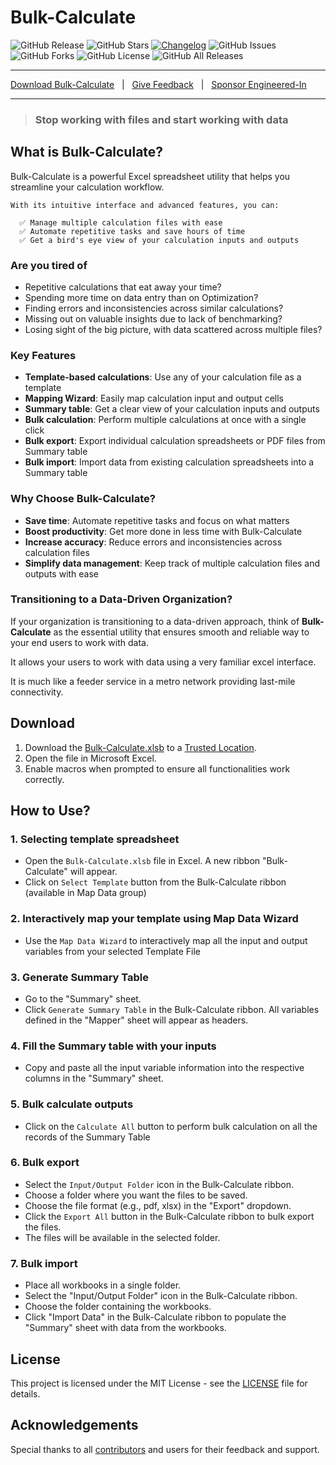 # Bulk-Calculate

![GitHub Release](https://img.shields.io/github/v/release/engineered-in/Bulk-Calculate)
![GitHub Stars](https://img.shields.io/github/stars/engineered-in/Bulk-Calculate?style=social)
[![Changelog](https://img.shields.io/badge/Changelog-📄-blue)](https://github.com/engineered-in/Bulk-Calculate/blob/main/CHANGELOG.md)
![GitHub Issues](https://img.shields.io/github/issues/engineered-in/Bulk-Calculate)
![GitHub Forks](https://img.shields.io/github/forks/engineered-in/Bulk-Calculate)
![GitHub License](https://img.shields.io/github/license/engineered-in/Bulk-Calculate)
![GitHub All Releases](https://img.shields.io/github/downloads/engineered-in/Bulk-Calculate/total)

---
[Download Bulk-Calculate](https://github.com/engineered-in/Bulk-Calculate/releases/latest/download/Bulk-Calculate.xlsb)
</a> &nbsp; | &nbsp;
<a href="mailto:swarup+bulk-calculate@engineered.co.in?subject=Bulk-Calculate%20-%20Feedback%20-%20reg.&body=Dear%20Swarup,%0D%0A%0D%0APlease%20find%20below%20my%20feedback%20on%20Bulk-Calculate.xlsb%0D%0A%0D%0AFeedback [Positive/Negative]: %0D%0A%0D%0AComments:"  target="_blank">Give Feedback</a> &nbsp; | &nbsp;
<a href="https://github.com/sponsors/engineered-in" target="_blank">Sponsor Engineered-In</a>

---
> ### Stop working with files and start working with data

## What is Bulk-Calculate?

Bulk-Calculate is a powerful Excel spreadsheet utility that helps you streamline your calculation workflow.

    With its intuitive interface and advanced features, you can:

      ✅ Manage multiple calculation files with ease
      ✅ Automate repetitive tasks and save hours of time
      ✅ Get a bird's eye view of your calculation inputs and outputs

### Are you tired of

- Repetitive calculations that eat away your time?
- Spending more time on data entry than on Optimization?
- Finding errors and inconsistencies across similar calculations?
- Missing out on valuable insights due to lack of benchmarking?
- Losing sight of the big picture, with data scattered across multiple files?

### Key Features

- **Template-based calculations**: Use any of your calculation file as a template
- **Mapping Wizard**: Easily map calculation input and output cells
- **Summary table**: Get a clear view of your calculation inputs and outputs
- **Bulk calculation**: Perform multiple calculations at once with a single click
- **Bulk export**: Export individual calculation spreadsheets or PDF files from Summary table
- **Bulk import**: Import data from existing calculation spreadsheets into a Summary table

### Why Choose Bulk-Calculate?

- **Save time**: Automate repetitive tasks and focus on what matters
- **Boost productivity**: Get more done in less time with Bulk-Calculate
- **Increase accuracy**: Reduce errors and inconsistencies across calculation files
- **Simplify data management**: Keep track of multiple calculation files and outputs with ease

### Transitioning to a Data-Driven Organization?

If your organization is transitioning to a data-driven approach, think of **Bulk-Calculate** as the essential utility that ensures smooth and reliable way to your end users to work with data.

It allows your users to work with data using a very familiar excel interface.

It is much like a feeder service in a metro network providing last-mile connectivity.


## Download

1. Download the <a href="https://github.com/engineered-in/Bulk-Calculate/releases/latest/download/Bulk-Calculate.xlsb" target="_blank">Bulk-Calculate.xlsb</a> to a [Trusted Location](https://github.com/engineered-in/Bulk-Calculate/wiki/Excel-Trusted-Location).
2. Open the file in Microsoft Excel.
3. Enable macros when prompted to ensure all functionalities work correctly.

## How to Use?

### 1. Selecting template spreadsheet

- Open the `Bulk-Calculate.xlsb` file in Excel. A new ribbon "Bulk-Calculate" will appear.
- Click on `Select Template` button from the Bulk-Calculate ribbon (available in Map Data group)

### 2. Interactively map your template using Map Data Wizard

- Use the `Map Data Wizard` to interactively map all the input and output variables from your selected Template File

### 3. Generate Summary Table

- Go to the "Summary" sheet.
- Click `Generate Summary Table` in the Bulk-Calculate ribbon. All variables defined in the "Mapper" sheet will appear as headers.

### 4. Fill the Summary table with your inputs

- Copy and paste all the input variable information into the respective columns in the "Summary" sheet.

### 5. Bulk calculate outputs

- Click on the `Calculate All` button to perform bulk calculation on all the records of the Summary Table

### 6. Bulk export

- Select the `Input/Output Folder` icon in the Bulk-Calculate ribbon.
- Choose a folder where you want the files to be saved.
- Choose the file format (e.g., pdf, xlsx) in the "Export" dropdown.
- Click the `Export All` button in the Bulk-Calculate ribbon to bulk export the files.
- The files will be available in the selected folder.

### 7. Bulk import

- Place all workbooks in a single folder.
- Select the "Input/Output Folder" icon in the Bulk-Calculate ribbon.
- Choose the folder containing the workbooks.
- Click "Import Data" in the Bulk-Calculate ribbon to populate the "Summary" sheet with data from the workbooks.

<!-- ## Contribution

Contributions are welcome! Please follow these steps to contribute:

1. Fork the repository.
2. Create a new branch (`git checkout -b feature/your-feature`).
3. Commit your changes (`git commit -m 'Add some feature'`).
4. Push to the branch (`git push origin feature/your-feature`).
5. Open a pull request. -->

## License

This project is licensed under the MIT License - see the [LICENSE](LICENSE) file for details.

## Acknowledgements

Special thanks to all [contributors](https://github.com/engineered-in/Bulk-Calculate/graphs/contributors) and users for their feedback and support.
